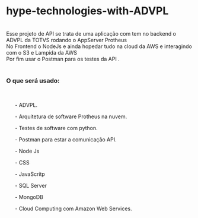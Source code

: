 # hype-technologies-with-ADVPL 
<br>
Esse projeto de API se trata de uma aplicação com tem no backend o ADVPL  da TOTVS rodando o AppServer Protheus<br>
No Frontend o NodeJs e ainda hopedar tudo na cloud da AWS e interagindo com o S3 e Lampida da AWS <br>
Por fim usar o Postman para os testes da API .
<br><br>
<h3> O que será usado:</h3>
<br>
 <ul>- ADVPL.</ul>
 <ul>- Arquitetura de software Protheus na nuvem.</ul>
 <ul>- Testes de software com python.</ul>
 <ul>- Postman para estar a comunicação API.</ul>
 <ul>- Node Js</ul>
 <ul>- CSS</ul>
 <ul>- JavaScritp</ul>
 <ul>- SQL Server</ul>
 <ul>- MongoDB</ul>
 <ul>- Cloud Computing com Amazon Web Services.</ul>
<br>

